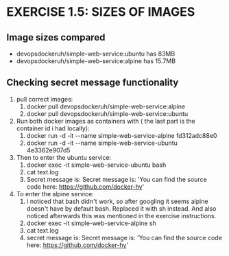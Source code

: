 # EXERCISE 1.5: SIZES OF IMAGES
## Image sizes compared
- devopsdockeruh/simple-web-service:ubuntu has 83MB
- devopsdockeruh/simple-web-service:alpine has 15.7MB

## Checking secret message functionality
1. pull correct images:
    1. docker pull devopsdockeruh/simple-web-service:alpine
    2. docker pull devopsdockeruh/simple-web-service:ubuntu
2. Run both docker images as containers with ( the last part is the container id i had locally):
    1.  docker run -d -it --name simple-web-service-alpine fd312adc88e0
    2. docker run -d -it --name simple-web-service-ubuntu 4e3362e907d5
3. Then to enter the ubuntu service:
    1. docker exec -it simple-web-service-ubuntu bash
    2. cat text.log
    3. Secret message is: Secret message is: 'You can find the source code here: https://github.com/docker-hy'
4. To enter the alpine service:
    1. i noticed that bash didn't work, so after googling it seems alpine doesn't have by default bash. Replaced it with sh instead. And also noticed afterwards this was mentioned in the exercise instructions.
    2. docker exec -it simple-web-service-alpine sh
    3. cat text.log
    4. secret message is: Secret message is: 'You can find the source code here: https://github.com/docker-hy'